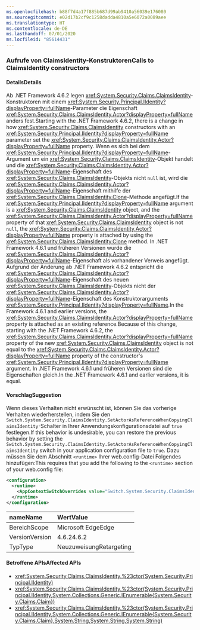 ```yaml
---
ms.openlocfilehash: b88f7d4a17f885b687d99ab9410a56039e176080
ms.sourcegitcommit: e02d17b2cf9c1258dadda4810a5e6072a0089aee
ms.translationtype: HT
ms.contentlocale: de-DE
ms.lasthandoff: 07/01/2020
ms.locfileid: "85614431"
---
```

### <a name="calls-to-claimsidentity-constructors"></a><span data-ttu-id="3aaf9-101">Aufrufe von ClaimsIdentity-Konstruktoren</span><span class="sxs-lookup"><span data-stu-id="3aaf9-101">Calls to ClaimsIdentity constructors</span></span>

#### <a name="details"></a><span data-ttu-id="3aaf9-102">Details</span><span class="sxs-lookup"><span data-stu-id="3aaf9-102">Details</span></span>

<span data-ttu-id="3aaf9-103">Ab .NET Framework 4.6.2 legen <xref:System.Security.Claims.ClaimsIdentity>-Konstruktoren mit einem <xref:System.Security.Principal.IIdentity?displayProperty=fullName>-Parameter die Eigenschaft <xref:System.Security.Claims.ClaimsIdentity.Actor?displayProperty=fullName> anders fest.</span><span class="sxs-lookup"><span data-stu-id="3aaf9-103">Starting with the .NET Framework 4.6.2, there is a change in how <xref:System.Security.Claims.ClaimsIdentity> constructors with an <xref:System.Security.Principal.IIdentity?displayProperty=fullName> parameter set the <xref:System.Security.Claims.ClaimsIdentity.Actor?displayProperty=fullName> property.</span></span> <span data-ttu-id="3aaf9-104">Wenn es sich bei dem <xref:System.Security.Principal.IIdentity?displayProperty=fullName>-Argument um ein <xref:System.Security.Claims.ClaimsIdentity>-Objekt handelt und die <xref:System.Security.Claims.ClaimsIdentity.Actor?displayProperty=fullName>-Eigenschaft des <xref:System.Security.Claims.ClaimsIdentity>-Objekts nicht `null` ist, wird die <xref:System.Security.Claims.ClaimsIdentity.Actor?displayProperty=fullName>-Eigenschaft mithilfe der <xref:System.Security.Claims.ClaimsIdentity.Clone>-Methode angefügt.</span><span class="sxs-lookup"><span data-stu-id="3aaf9-104">If the <xref:System.Security.Principal.IIdentity?displayProperty=fullName> argument is a <xref:System.Security.Claims.ClaimsIdentity> object, and the <xref:System.Security.Claims.ClaimsIdentity.Actor?displayProperty=fullName> property of that <xref:System.Security.Claims.ClaimsIdentity> object is not `null`, the <xref:System.Security.Claims.ClaimsIdentity.Actor?displayProperty=fullName> property is attached by using the <xref:System.Security.Claims.ClaimsIdentity.Clone> method.</span></span> <span data-ttu-id="3aaf9-105">In .NET Framework 4.6.1 und früheren Versionen wurde die <xref:System.Security.Claims.ClaimsIdentity.Actor?displayProperty=fullName>-Eigenschaft als vorhandener Verweis angefügt. Aufgrund der Änderung ab .NET Framework 4.6.2 entspricht die <xref:System.Security.Claims.ClaimsIdentity.Actor?displayProperty=fullName>-Eigenschaft des neuen <xref:System.Security.Claims.ClaimsIdentity>-Objekts nicht der <xref:System.Security.Claims.ClaimsIdentity.Actor?displayProperty=fullName>-Eigenschaft des Konstruktorarguments <xref:System.Security.Principal.IIdentity?displayProperty=fullName>.</span><span class="sxs-lookup"><span data-stu-id="3aaf9-105">In the Framework 4.6.1 and earlier versions, the <xref:System.Security.Claims.ClaimsIdentity.Actor?displayProperty=fullName> property is attached as an existing reference.Because of this change, starting with the .NET Framework 4.6.2, the <xref:System.Security.Claims.ClaimsIdentity.Actor?displayProperty=fullName> property of the new <xref:System.Security.Claims.ClaimsIdentity> object is not equal to the <xref:System.Security.Claims.ClaimsIdentity.Actor?displayProperty=fullName> property of the constructor's <xref:System.Security.Principal.IIdentity?displayProperty=fullName> argument.</span></span> <span data-ttu-id="3aaf9-106">In .NET Framework 4.6.1 und früheren Versionen sind die Eigenschaften gleich.</span><span class="sxs-lookup"><span data-stu-id="3aaf9-106">In the .NET Framework 4.6.1 and earlier versions, it is equal.</span></span>

#### <a name="suggestion"></a><span data-ttu-id="3aaf9-107">Vorschlag</span><span class="sxs-lookup"><span data-stu-id="3aaf9-107">Suggestion</span></span>

<span data-ttu-id="3aaf9-108">Wenn dieses Verhalten nicht erwünscht ist, können Sie das vorherige Verhalten wiederherstellen, indem Sie den `Switch.System.Security.ClaimsIdentity.SetActorAsReferenceWhenCopyingClaimsIdentity`-Schalter in Ihrer Anwendungskonfigurationsdatei auf `true` festlegen.</span><span class="sxs-lookup"><span data-stu-id="3aaf9-108">If this behavior is undesirable, you can restore the previous behavior by setting the `Switch.System.Security.ClaimsIdentity.SetActorAsReferenceWhenCopyingClaimsIdentity` switch in your application configuration file to `true`.</span></span> <span data-ttu-id="3aaf9-109">Dazu müssen Sie dem Abschnitt `<runtime>` Ihrer web.config-Datei Folgendes hinzufügen:</span><span class="sxs-lookup"><span data-stu-id="3aaf9-109">This requires that you add the following to the `<runtime>` section of your web.config file:</span></span>

```xml
<configuration>
  <runtime>
    <AppContextSwitchOverrides value="Switch.System.Security.ClaimsIdentity.SetActorAsReferenceWhenCopyingClaimsIdentity=true" />
  </runtime>
</configuration>
```

| <span data-ttu-id="3aaf9-110">name</span><span class="sxs-lookup"><span data-stu-id="3aaf9-110">Name</span></span>    | <span data-ttu-id="3aaf9-111">Wert</span><span class="sxs-lookup"><span data-stu-id="3aaf9-111">Value</span></span>       |
|:--------|:------------|
| <span data-ttu-id="3aaf9-112">Bereich</span><span class="sxs-lookup"><span data-stu-id="3aaf9-112">Scope</span></span>   | <span data-ttu-id="3aaf9-113">Microsoft Edge</span><span class="sxs-lookup"><span data-stu-id="3aaf9-113">Edge</span></span>        |
| <span data-ttu-id="3aaf9-114">Version</span><span class="sxs-lookup"><span data-stu-id="3aaf9-114">Version</span></span> | <span data-ttu-id="3aaf9-115">4.6.2</span><span class="sxs-lookup"><span data-stu-id="3aaf9-115">4.6.2</span></span>       |
| <span data-ttu-id="3aaf9-116">Typ</span><span class="sxs-lookup"><span data-stu-id="3aaf9-116">Type</span></span>    | <span data-ttu-id="3aaf9-117">Neuzuweisung</span><span class="sxs-lookup"><span data-stu-id="3aaf9-117">Retargeting</span></span> |

#### <a name="affected-apis"></a><span data-ttu-id="3aaf9-118">Betroffene APIs</span><span class="sxs-lookup"><span data-stu-id="3aaf9-118">Affected APIs</span></span>

- <xref:System.Security.Claims.ClaimsIdentity.%23ctor(System.Security.Principal.IIdentity)>
- <xref:System.Security.Claims.ClaimsIdentity.%23ctor(System.Security.Principal.IIdentity,System.Collections.Generic.IEnumerable{System.Security.Claims.Claim})>
- <xref:System.Security.Claims.ClaimsIdentity.%23ctor(System.Security.Principal.IIdentity,System.Collections.Generic.IEnumerable{System.Security.Claims.Claim},System.String,System.String,System.String)>
